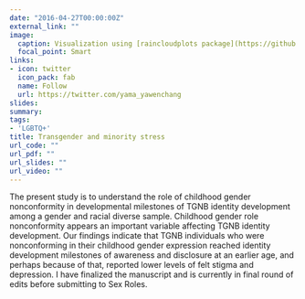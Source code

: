 ```yaml
---
date: "2016-04-27T00:00:00Z"
external_link: ""
image:
  caption: Visualization using [raincloudplots package](https://github.com/RainCloudPlots/RainCloudPlots)
  focal_point: Smart
links:
- icon: twitter
  icon_pack: fab
  name: Follow
  url: https://twitter.com/yama_yawenchang
slides: 
summary: 
tags:
- 'LGBTQ+'
title: Transgender and minority stress
url_code: ""
url_pdf: ""
url_slides: ""
url_video: ""
---
```


The present study is to understand the role of childhood gender nonconformity in developmental milestones of TGNB identity development among a gender and racial diverse sample. Childhood gender role nonconformity appears an important variable affecting TGNB identity development. Our findings indicate that TGNB individuals who were nonconforming in their childhood gender expression reached identity development milestones of awareness and disclosure at an earlier age, and perhaps because of that, reported lower levels of felt stigma and depression. I have finalized the manuscript and is currently in final round of edits before submitting to Sex Roles.
